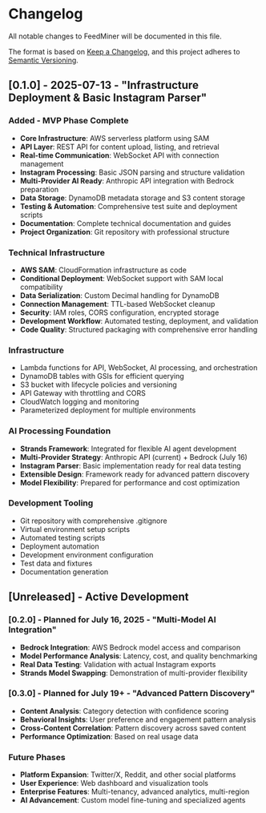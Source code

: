 # Changelog

All notable changes to FeedMiner will be documented in this file.

The format is based on [Keep a Changelog](https://keepachangelog.com/en/1.0.0/),
and this project adheres to [Semantic Versioning](https://semver.org/spec/v2.0.0.html).

## [0.1.0] - 2025-07-13 - "Infrastructure Deployment & Basic Instagram Parser"

### Added - MVP Phase Complete
- **Core Infrastructure**: AWS serverless platform using SAM
- **API Layer**: REST API for content upload, listing, and retrieval
- **Real-time Communication**: WebSocket API with connection management
- **Instagram Processing**: Basic JSON parsing and structure validation
- **Multi-Provider AI Ready**: Anthropic API integration with Bedrock preparation
- **Data Storage**: DynamoDB metadata storage and S3 content storage
- **Testing & Automation**: Comprehensive test suite and deployment scripts
- **Documentation**: Complete technical documentation and guides
- **Project Organization**: Git repository with professional structure

### Technical Infrastructure
- **AWS SAM**: CloudFormation infrastructure as code
- **Conditional Deployment**: WebSocket support with SAM local compatibility
- **Data Serialization**: Custom Decimal handling for DynamoDB
- **Connection Management**: TTL-based WebSocket cleanup
- **Security**: IAM roles, CORS configuration, encrypted storage
- **Development Workflow**: Automated testing, deployment, and validation
- **Code Quality**: Structured packaging with comprehensive error handling

### Infrastructure
- Lambda functions for API, WebSocket, AI processing, and orchestration
- DynamoDB tables with GSIs for efficient querying
- S3 bucket with lifecycle policies and versioning
- API Gateway with throttling and CORS
- CloudWatch logging and monitoring
- Parameterized deployment for multiple environments

### AI Processing Foundation
- **Strands Framework**: Integrated for flexible AI agent development
- **Multi-Provider Strategy**: Anthropic API (current) + Bedrock (July 16)
- **Instagram Parser**: Basic implementation ready for real data testing
- **Extensible Design**: Framework ready for advanced pattern discovery
- **Model Flexibility**: Prepared for performance and cost optimization

### Development Tooling
- Git repository with comprehensive .gitignore
- Virtual environment setup scripts
- Automated testing scripts
- Deployment automation
- Development environment configuration
- Test data and fixtures
- Documentation generation

## [Unreleased] - Active Development

### [0.2.0] - Planned for July 16, 2025 - "Multi-Model AI Integration"
- **Bedrock Integration**: AWS Bedrock model access and comparison
- **Model Performance Analysis**: Latency, cost, and quality benchmarking
- **Real Data Testing**: Validation with actual Instagram exports
- **Strands Model Swapping**: Demonstration of multi-provider flexibility

### [0.3.0] - Planned for July 19+ - "Advanced Pattern Discovery"
- **Content Analysis**: Category detection with confidence scoring
- **Behavioral Insights**: User preference and engagement pattern analysis
- **Cross-Content Correlation**: Pattern discovery across saved content
- **Performance Optimization**: Based on real usage data

### Future Phases
- **Platform Expansion**: Twitter/X, Reddit, and other social platforms
- **User Experience**: Web dashboard and visualization tools
- **Enterprise Features**: Multi-tenancy, advanced analytics, multi-region
- **AI Advancement**: Custom model fine-tuning and specialized agents